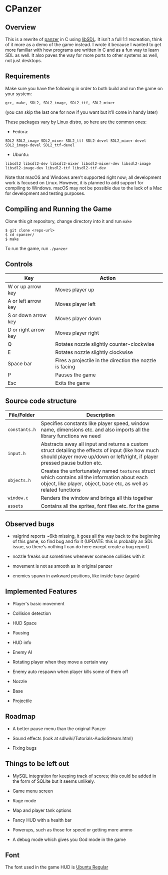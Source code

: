 # CPanzer

## Overview

This is a rewrite of [panzer](https://github.com/gotlougit/panzer) in C using [libSDL](https://www.libsdl.org/). It isn't a full 1:1 recreation, think of it more as a demo of the game instead. I wrote it because I wanted to get more familiar with how programs are written in C and as a fun way to learn SDL as well. It also paves the way for more ports to other systems as well, not just desktops.

## Requirements

Make sure you have the following in order to both build and run the game on your system:

```
gcc, make, SDL2, SDL2_image, SDL2_ttf, SDL2_mixer
```
(you can skip the last one for now if you want but it'll come in handy later)

These packages vary by Linux distro, so here are the common ones:

- Fedora:

```
SDL2 SDL2_image SDL2_mixer SDL2_ttf SDL2-devel SDL2_mixer-devel SDL2_image-devel SDL2_ttf-devel
```

- Ubuntu:

```
libsdl2 libsdl2-dev libsdl2-mixer libsdl2-mixer-dev libsdl2-image libsdl2-image-dev libsdl2-ttf libsdl2-ttf-dev
```

Note that macOS and Windows aren't supported right now; all development work is focused on Linux. However, it is planned to add support for compiling to Windows. macOS may not be possible due to the lack of a Mac for development and testing purposes.

## Compiling and Running the Game

Clone this git repository, change directory into it and run ```make```

```
$ git clone <repo-url>
$ cd cpanzer/
$ make
```

To run the game, run ```./panzer```

## Controls

| Key | Action |
|---|---|
| W or up arrow key | Moves player up |
| A or left arrow key | Moves player left |
| S or down arrow key | Moves player down |
| D or right arrow key | Moves player right |
| Q | Rotates nozzle slightly counter-clockwise |
| E | Rotates nozzle slightly clockwise |
| Space bar | Fires a projectile in the direction the nozzle is facing |
| P | Pauses the game |
| Esc | Exits the game |

## Source code structure

| File/Folder | Description |
|---|---|
| `constants.h` | Specifies constants like player speed, window name, dimensions etc. and also imports all the library functions we need |
| `input.h` | Abstracts away all input and returns a custom struct detailing the effects of input (like how much should player move up/down or left/right, if player pressed pause button etc. |
| `objects.h` | Creates the unfortunately named `textures` struct which contains all the information about each object, like player, object, base etc, as well as related functions |
| `window.c` | Renders the window and brings all this together |
| `assets` | Contains all the sprites, font files etc. for the game |

## Observed bugs

- valgrind reports ~6kb missing, it goes all the way back to the beginning of this game, so find bug and fix it (UPDATE: this is probably an SDL issue, so there's nothing I can do here except create a bug report)

- nozzle freaks out sometimes whenever someone collides with it

- movement is not as smooth as in original panzer

- enemies spawn in awkward positions, like inside base (again)

## Implemented Features

- Player's basic movement

- Collision detection

- HUD Space

- Pausing

- HUD info

- Enemy AI

- Rotating player when they move a certain way

- Enemy auto respawn when player kills some of them off

- Nozzle 

- Base

- Projectile

## Roadmap

- A better pause menu than the original Panzer

- Sound effects (look at sdlwiki/Tutorials-AudioStream.html)

- Fixing bugs

## Things to be left out

- MySQL integration for keeping track of scores; this could be added in the form of SQLite but it seems unlikely.

- Game menu screen

- Rage mode

- Map and player tank options

- Fancy HUD with a health bar

- Powerups, such as those for speed or getting more ammo

- A debug mode which gives you God mode in the game

## Font

The font used in the game HUD is [Ubuntu Regular](https://design.ubuntu.com/font/)
